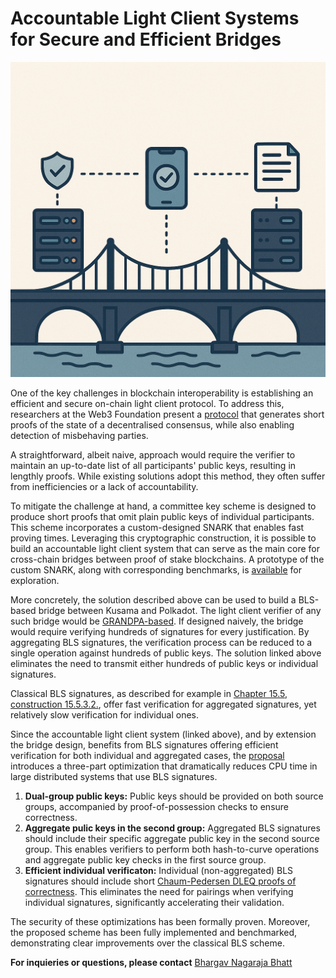 # Accountable Light Client Systems for Secure and Efficient Bridges

![](secure-and-efficient-bridges.png)

One of the key challenges in blockchain interoperability is establishing an efficient and secure on-chain light client protocol. To address this, researchers at the Web3 Foundation present a [protocol](https://eprint.iacr.org/2022/1205) that generates short proofs of the state of a decentralised consensus, while also enabling detection of misbehaving parties. 

A straightforward, albeit naive, approach would require the verifier to maintain an up-to-date list of all participants' public keys, resulting in lengthly proofs. While existing solutions adopt this method, they often suffer from inefficiencies or a lack of accountability. 

To mitigate the challenge at hand, a committee key scheme is designed to produce short proofs that omit plain public keys of individual participants. This scheme incorporates a custom-designed SNARK that enables fast proving times. Leveraging this cryptographic construction, it is possible to build an accountable light client system that can serve as the main core for cross-chain bridges between proof of stake blockchains. A prototype of the custom SNARK, along with corresponding benchmarks, is [available](https://github.com/w3f/apk-proofs) for exploration.

More concretely, the solution described above can be used to build a BLS-based bridge between Kusama and Polkadot. The light client verifier of any such bridge would be [GRANDPA-based](https://github.com/paritytech/grandpa-bridge-gadget/blob/master/docs/beefy.md). If designed naively, the bridge would require verifying hundreds of signatures for every justification. By aggregating BLS signatures, the verification process can be reduced to a single operation against hundreds of public keys. The solution linked above eliminates the need to transmit either hundreds of public keys or individual signatures.

Classical BLS signatures, as described for example in [Chapter 15.5, construction 15.5.3.2.](http://toc.cryptobook.us/book.pdf), offer fast verification for aggregated signatures, yet relatively slow verification for individual ones. 

Since the accountable light client system (linked above), and by extension the bridge design, benefits from BLS signatures offering efficient verification for both individual and aggregated cases, the [proposal](https://eprint.iacr.org/2022/1611) introduces a three-part optimization that dramatically reduces CPU time in large distributed systems that use BLS signatures. 
1. **Dual-group public keys:**  Public keys should be provided on both source groups, accompanied by proof-of-possession checks to ensure correctness. 
2. **Aggregate pulic keys in the second group:** Aggregated BLS signatures should include their specific aggregate public key in the second source group. This enables verifiers to perform both hash-to-curve operations and aggregate public key checks in the first source group. 
3. **Efficient individual verificaton:** Individual (non-aggregated) BLS signatures should include short [Chaum-Pedersen DLEQ proofs of correctness](https://link.springer.com/content/pdf/10.1007/3-540-48071-4_7.pdf). This eliminates the need for pairings when verifying individual signatures, significantly accelerating their validation. 

The security of these optimizations has been formally proven. Moreover, the proposed scheme has been fully implemented and benchmarked, demonstrating clear improvements over the classical BLS scheme.

**For inquieries or questions, please contact** [Bhargav Nagaraja Bhatt](/team_members/bhargav.md)
